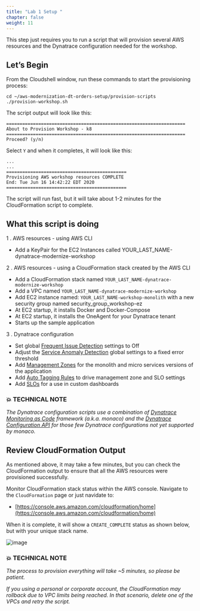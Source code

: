 ```yaml
---
title: "Lab 1 Setup "
chapter: false
weight: 11
---
```


This step just requires you to run a script that will provision several AWS resources and the Dynatrace configuration needed for the workshop.

## Let’s Begin

From the Cloudshell window, run these commands to start the provisioning process:

```
cd ~/aws-modernization-dt-orders-setup/provision-scripts
./provision-workshop.sh
```

The script output will look like this:

```
===================================================================
About to Provision Workshop - k8
===================================================================
Proceed? (y/n)

```

Select `Y` and when it completes, it will look like this:


```
...
...
=============================================
Provisioning AWS workshop resources COMPLETE
End: Tue Jun 16 14:42:22 EDT 2020
=============================================
```

The script will run fast, but it will take about 1-2 minutes for the CloudFormation script to complete. 

## What this script is doing

1 . AWS resources - using AWS CLI

* Add a KeyPair for the EC2 Instances called YOUR_LAST_NAME-dynatrace-modernize-workshop

2 . AWS resources - using a CloudFormation stack created by the AWS CLI

* Add a CloudFormation stack named `YOUR_LAST_NAME-dynatrace-modernize-workshop`
* Add a VPC named `YOUR_LAST_NAME-dynatrace-modernize-workshop`
* Add EC2 instance named: `YOUR_LAST_NAME-workshop-monolith` with a new security group named security_group_workshop-ez
* At EC2 startup, it installs Docker and Docker-Compose
* At EC2 startup, it installs the OneAgent for your Dynatrace tenant
* Starts up the sample application

3 . Dynatrace configuration

* Set global [Frequent Issue Detection](https://www.dynatrace.com/support/help/how-to-use-dynatrace/problem-detection-and-analysis/problem-detection/detection-of-frequent-issues/) settings to Off
* Adjust the [Service Anomaly Detection](https://www.dynatrace.com/support/help/how-to-use-dynatrace/problem-detection-and-analysis/problem-detection/how-to-adjust-the-sensitivity-of-problem-detection/) global settings to a fixed error threshold
* Add [Management Zones](https://www.dynatrace.com/support/help/how-to-use-dynatrace/management-zones/) for the monolith and micro services versions of the application
* Add [Auto Tagging Rules](https://www.dynatrace.com/support/help/how-to-use-dynatrace/tags-and-metadata/) to drive management zone and SLO settings
* Add [SLOs](https://www.dynatrace.com/support/help/how-to-use-dynatrace/service-level-objectives/) for a use in custom dashboards

### 💥 **TECHNICAL NOTE**

_The Dynatrace configuration scripts use a combination of [Dynatrace Monitoring as Code](https://github.com/dynatrace-oss/dynatrace-monitoring-as-code) framework (a.k.a. monaco) and the [Dynatrace Configuration API](https://www.dynatrace.com/support/help/dynatrace-api/configuration-api/) for those few Dynatrace configurations not yet supported by monaco._

## Review CloudFormation Output

As mentioned above, it may take a few minutes, but you can check the CloudFormation output to ensure that all the AWS resources were provisioned successfully. 

Monitor CloudFormation stack status within the AWS console. Navigate to the `CloudFormation` page or just navidate to:
* [https://console.aws.amazon.com/cloudformation/home](https://console.aws.amazon.com/cloudformation/home)

When it is complete, it will show a `CREATE_COMPLETE` status as shown below, but with your unique stack name.

![image](/images/setup-vm-cloudformation.png)

### 💥 **TECHNICAL NOTE**

_The process to provision everything will take ~5 minutes, so please be patient._

_If you using a personal or corporate account, the CloudFormation may rollback due to VPC limits being reached. In that scenario, delete one of the VPCs and retry the script._
